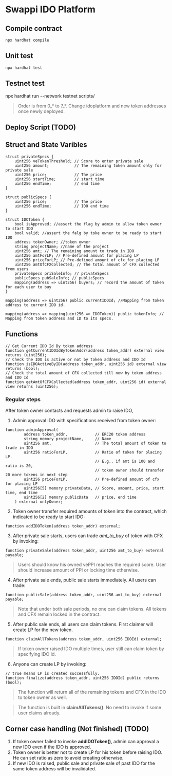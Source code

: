 # Swappi IDO Platform
## Compile contract
`npx hardhat compile`
## Unit test
`npx hardhat test`
## Testnet test
npx hardhat run --network testnet scripts/<js files>
> Order is from 0_* to 7_*. Change idoplatform and new token addresses once newly deployed.
## Deploy Script (TODO)

## Struct and State Varibles
```solidity
struct privateSpecs {
    uint256 veTokenThreshold; // Score to enter private sale
    uint256 amount;           // The remaining token amount only for private sale
    uint256 price;            // The price
    uint256 startTime;        // start time
    uint256 endTime;          // end time
}
```
```solidity
struct publicSpecs {
    uint256 price;            // The price
    uint256 endTime;          // IDO end time
}
```
```solidity
struct IDOToken {
    bool isApproved; //assert the flag by admin to allow token owner to start IDO
    bool valid; //assert the falg by toke owner to be ready to start IDO
    address tokenOwner; //token owner
    string projectName; //name of the project    
    uint256 amt; // The remaining amount to trade in IDO
    uint256 amtForLP; // Pre-defined amount for placing LP
    uint256 priceForLP; // Pre-defined amount of cfx for placing LP
    uint256 amtOfCFXCollected; // The total amount of CFX collected from users
    privateSpecs priSaleInfo; // privateSpecs
    publicSpecs pubSaleInfo; // publicSpecs
    mapping(address => uint256) buyers; // record the amount of token for each user to buy
}
```
```solidity
mapping(address => uint256) public currentIDOId; //Mapping from token address to current IDO id.
```
```solidity
mapping(address => mapping(uint256 => IDOToken)) public tokenInfo; // Mapping from token address and ID to its specs.
```
## Functions
```solidity
// Get Current IDO Id By token address
function getCurrentIDOIdByTokenAddr(address token_addr) external view returns (uint256);
// Check the IDO is active or not by token address and IDO Id
function isIDOActiveByID(address token_addr, uint256 id) external view returns (bool);
// Check the total amount of CFX collected till now by token address and IDO Id
function getAmtOfCFXCollected(address token_addr, uint256 id) external view returns (uint256);
```
### Regular steps
After token owner contacts and requests admin to raise IDO,
1. Admin approval IDO with specifications received from token owner:
```solidity
function adminApproval(
        address token_addr,            // ERC20 token address
        string memory projectName,     // Name
        uint256 amt,                   // The total amount of token to trade in IDO
        uint256 ratioForLP,            // Ratio of token for placing LP. 
                                       // E.g., if amt is 100 and ratio is 20, 
                                       // token owner should transfer 20 more tokens in next step
        uint256 priceForLP,            // Pre-defined amount of cfx for placing LP
        uint256[5] memory privateData, // Score, amount, price, start time, end time
        uint256[2] memory publicData   // price, end time
    ) external onlyOwner;
```
2. Token owner transfer required amounts of token into the contract, which indicated to be ready to start IDO:
```solidity
function addIDOToken(address token_addr) external;
```
3. After private sale starts, users can trade *amt_to_buy* of token with CFX by invoking:
```solidity
function privateSale(address token_addr, uint256 amt_to_buy) external payable;
```
> Users should know his owned vePPI reaches the required score. User should increase amount of PPI or locking time otherwise.
4. After private sale ends, public sale starts immediately. All users can trade:
```solidity
function publicSale(address token_addr, uint256 amt_to_buy) external payable;
```
> Note that under both sale periods, no one can claim tokens. All tokens and CFX remain locked in the contract.
5. After public sale ends, all users can claim tokens. First claimer will create LP for the new token.
```solidity
function claimAllTokens(address token_addr, uint256 IDOId) external;
```
> If token owner raised IDO multiple times, user still can claim token by specifying IDO Id.
6. Anyone can create LP by invoking:
```solidity
// true means LP is created successfully.
function finalize(address token_addr, uint256 IDOId) public returns (bool);
```
> The function will return all of the remaining tokens and CFX in the IDO to token owner as well.

> The function is built in **claimAllTokens()**. No need to invoke if some user claims already.

## Corner case handling (Not finished) (TODO)
1. If token owner failed to invoke **addIDOToken()**, admin can approval a new IDO even if the IDO is approved.
2. Token owner is better not to create LP for his token before raising IDO. He can set ratio as zero to avoid creating otherwise.
3. If new IDO is raised, public sale and private sale of past IDO for the same token address will be invalidated.